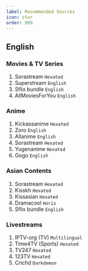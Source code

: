 ```yaml
---
label: Recommended Sources
icon: star
order: 999
---
```


## English

### Movies & TV Series
1. Sorastream `Hexated`
2. Superstream `English`
3. Sflix bundle `English`
4. AllMoviesForYou `English`

### Anime
1. Kickassanime `Hexated`
2. Zoro `English`
3. Allanime `English`
4. Sorastream `Hexated`
5. Yugenanime `Hexated`
6. Gogo `English`

### Asian Contents
1. Sorastream `Hexated`
2. Kisskh `Hexated` 
3. Kissasian `Hexated`
4. Dramacool `Horis`
5. Sflix bundle `English`

### Livestreams
1. IPTV-org (TV) `Multilingual`
2. Time4TV (Sports) `Hexated`
3. TV247 `Hexated`
4. 123TV `Hexated`
5. Crichd `Darkdemon`
